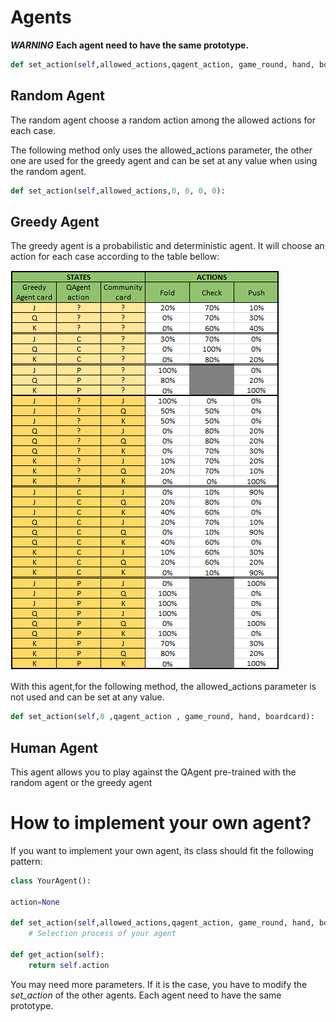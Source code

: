 # Agents
***WARNING***
**Each agent need to have the same prototype.**
```python
def set_action(self,allowed_actions,qagent_action, game_round, hand, boardcard):
```

## Random Agent
The random agent choose a random action among the allowed actions for each case.

The following method only uses the allowed_actions parameter, the other one are used for the greedy agent and can be set at any value when using the random agent.
```python
def set_action(self,allowed_actions,0, 0, 0, 0):
```

## Greedy Agent
The greedy agent is a probabilistic and deterministic agent. It will choose an action for each case according to the table bellow:

<img src="greedy_agent_qtable.png"></img>

With this agent,for the following method, the allowed_actions parameter is not used and can be set at any value.
```python
def set_action(self,0 ,qagent_action , game_round, hand, boardcard):
```
## Human Agent
This agent allows you to play against the QAgent pre-trained with the random agent or the greedy agent

# How to implement your own agent?
If you want to implement your own agent, its class should fit the following pattern:
```python
class YourAgent():

action=None

def set_action(self,allowed_actions,qagent_action, game_round, hand, boardcard):            
    # Selection process of your agent

def get_action(self):
    return self.action
```

You may need more parameters. If it is the case, you have to modify the *set_action* of the other agents. Each agent need to have the same prototype.


